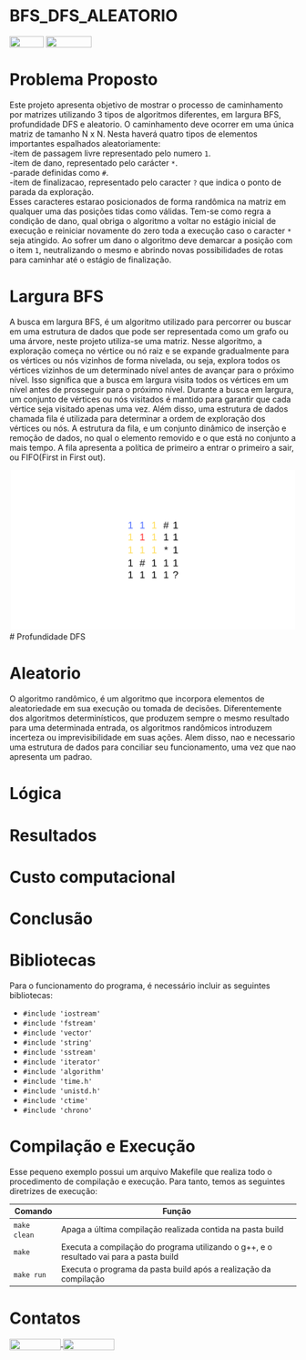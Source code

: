 # BFS_DFS_ALEATORIO

<div style="display: inline-block;">
<img align="center" height="20px" width="60px" src="https://img.shields.io/badge/C%2B%2B-00599C?style=for-the-badge&logo=c%2B%2B&logoColor=white"/> 
<img align="center" height="20px" width="80px" src="https://img.shields.io/badge/Made%20for-VSCode-1f425f.svg"/> 
</a> 
</div>

# Problema Proposto
Este projeto apresenta objetivo de mostrar o processo de caminhamento por matrizes utilizando 3 tipos de algoritmos diferentes, em largura BFS, profundidade DFS e aleatorio. O caminhamento deve ocorrer em uma única matriz de tamanho N x N. Nesta haverá quatro tipos de elementos importantes espalhados aleatoriamente: <br>
-item de passagem livre representado pelo numero `1`. <br>
-item de dano, representado pelo carácter `*`. <br>
-parade definidas como `#`. <br>
-item de finalizacao, representado pelo caracter `?` que indica o ponto de parada da exploração. <br>
Esses caracteres estarao posicionados de forma randômica na matriz em qualquer uma das posições tidas como válidas. Tem-se como regra a condição de dano, qual obriga o algoritmo a voltar no estágio inicial de execução e reiniciar novamente do zero toda a execução caso o caracter `*` seja atingido. Ao sofrer um dano o algoritmo deve demarcar a posição com o item `1`, neutralizando o mesmo e abrindo novas possibilidades de rotas para caminhar até o estágio de finalização.<br>
# Largura BFS
A busca em largura BFS, é um algoritmo utilizado para percorrer ou buscar em uma estrutura de dados que pode ser representada como um grafo ou uma árvore, neste projeto utiliza-se uma matriz. Nesse algoritmo, a exploração começa no vértice ou nó raiz e se expande gradualmente para os vértices ou nós vizinhos de forma nivelada, ou seja, explora todos os vértices vizinhos de um determinado nível antes de avançar para o próximo nível. Isso significa que a busca em largura visita todos os vértices em um nível antes de prosseguir para o próximo nível. Durante a busca em largura, um conjunto de vértices ou nós visitados é mantido para garantir que cada vértice seja visitado apenas uma vez. Além disso, uma estrutura de dados chamada fila é utilizada para determinar a ordem de exploração dos vértices ou nós. A estrutura da fila, e um conjunto dinâmico de inserção e remoção de dados, no qual o elemento removido e o que está no conjunto a mais tempo. A fila apresenta a política de primeiro a entrar o primeiro a sair, ou FIFO(First in First out).<br>
 <div align="center"><img width="500px" src="imgs/0 (11).png" /> <br></div> 
# Profundidade DFS

# Aleatorio
O algoritmo randômico, é um algoritmo que incorpora elementos de aleatoriedade em sua execução ou tomada de decisões. Diferentemente dos algoritmos determinísticos, que produzem sempre o mesmo resultado para uma determinada entrada, os algoritmos randômicos introduzem incerteza ou imprevisibilidade em suas ações. Alem disso, nao e necessario uma estrutura de dados para conciliar seu funcionamento, uma vez que nao apresenta um padrao.
# Lógica

# Resultados 
   
# Custo computacional 

# Conclusão 

# Bibliotecas 
<p>Para o funcionamento do programa, é necessário incluir as seguintes bibliotecas: 
<ul>
    <li><code>#include 'iostream'</code></li>
    <li><code>#include 'fstream'</code></li>
    <li><code>#include 'vector'</code></li>
    <li><code>#include 'string'</code></li>
    <li><code>#include 'sstream'</code></li>
    <li><code>#include 'iterator'</code></li>
    <li><code>#include 'algorithm'</code></li>
    <li><code>#include 'time.h'</code></li>
    <li><code>#include 'unistd.h'</code></li>
    <li><code>#include 'ctime'</code></li>
    <li><code>#include 'chrono'</code></li>
</ul>

# Compilação e Execução

Esse pequeno exemplo possui um arquivo Makefile que realiza todo o procedimento de compilação e execução. Para tanto, temos as seguintes diretrizes de execução:


| Comando                |  Função                                                                                           |                     
| -----------------------| ------------------------------------------------------------------------------------------------- |
|  `make clean`          | Apaga a última compilação realizada contida na pasta build                                        |
|  `make`                | Executa a compilação do programa utilizando o g++, e o resultado vai para a pasta build           |
|  `make run`            | Executa o programa da pasta build após a realização da compilação                                 |


# Contatos

<div style="display: inline-block;">
<a href="https://t.me/felipewom">
<img align="center" height="20px" width="90px" src="https://img.shields.io/badge/Telegram-2CA5E0?style=for-the-badge&logo=telegram&logoColor=white"/> 
</a>

<a href="https://www.linkedin.com/in/felipe-werneck-93520a209">
<img align="center" height="20px" width="90px" src="https://img.shields.io/badge/LinkedIn-0077B5?style=for-the-badge&logo=linkedin&logoColor=white"/>
</a>

</div>

<p> </p>
